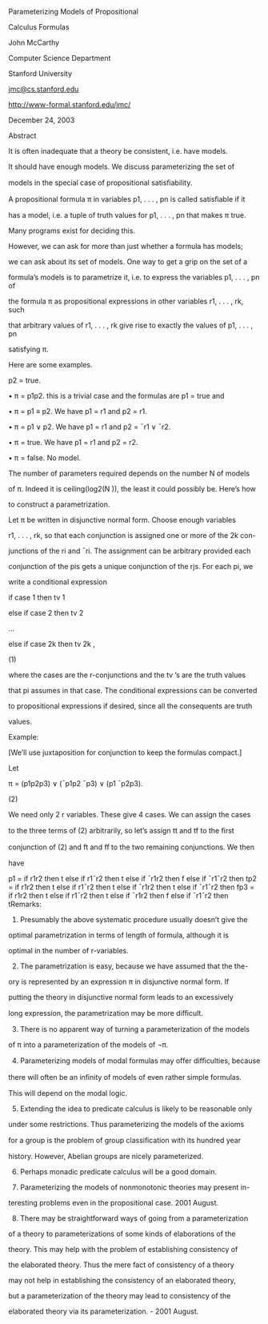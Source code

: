 Parameterizing Models of Propositional

Calculus Formulas

John McCarthy

Computer Science Department

Stanford University

jmc@cs.stanford.edu

http://www-formal.stanford.edu/jmc/

December 24, 2003

Abstract

It is often inadequate that a theory be consistent, i.e. have models.

It should have enough models. We discuss parameterizing the set of

models in the special case of propositional satisﬁability.

A propositional formula π in variables p1, . . . , pn is called satisﬁable if it

has a model, i.e. a tuple of truth values for p1, . . . , pn that makes π true.

Many programs exist for deciding this.

However, we can ask for more than just whether a formula has models;

we can ask about its set of models. One way to get a grip on the set of a

formula’s models is to parametrize it, i.e. to express the variables p1, . . . , pn of

the formula π as propositional expressions in other variables r1, . . . , rk, such

that arbitrary values of r1, . . . , rk give rise to exactly the values of p1, . . . , pn

satisfying π.

Here are some examples.

p2 = true.

• π = p1p2. this is a trivial case and the formulas are p1 = true and

• π = p1 ≡ p2. We have p1 = r1 and p2 = r1.

• π = p1 ∨ p2. We have p1 = r1 and p2 = ¯r1 ∨ ¯r2.

• π = true. We have p1 = r1 and p2 = r2.

• π = false. No model.

The number of parameters required depends on the number N of models

of π. Indeed it is ceiling(log2(N )), the least it could possibly be. Here’s how

to construct a parametrization.

Let π be written in disjunctive normal form. Choose enough variables

r1, . . . , rk, so that each conjunction is assigned one or more of the 2k con-

junctions of the ri and ¯ri. The assignment can be arbitrary provided each

conjunction of the pis gets a unique conjunction of the rjs. For each pi, we

write a conditional expression

if case 1 then tv 1

else if case 2 then tv 2

...

else if case 2k then tv 2k ,

(1)

where the cases are the r-conjunctions and the tv ’s are the truth values

that pi assumes in that case. The conditional expressions can be converted

to propositional expressions if desired, since all the consequents are truth

values.

Example:

[We’ll use juxtaposition for conjunction to keep the formulas compact.]

Let

π = (p1p2p3) ∨ (¯p1p2 ¯p3) ∨ (p1 ¯p2p3).

(2)

We need only 2 r variables. These give 4 cases. We can assign the cases

to the three terms of (2) arbitrarily, so let’s assign tt and tf to the ﬁrst

conjunction of (2) and ft and ﬀ to the two remaining conjunctions. We then

have

p1 = if r1r2 then t else if r1¯r2 then t else if ¯r1r2 then f else if ¯r1¯r2 then tp2 = if r1r2 then t else if r1¯r2 then t else if ¯r1r2 then t else if ¯r1¯r2 then fp3 = if r1r2 then t else if r1¯r2 then t else if ¯r1r2 then f else if ¯r1¯r2 then tRemarks:

1. Presumably the above systematic procedure usually doesn’t give the

optimal parametrization in terms of length of formula, although it is

optimal in the number of r-variables.

2. The parametrization is easy, because we have assumed that the the-

ory is represented by an expression π in disjunctive normal form. If

putting the theory in disjunctive normal form leads to an excessively

long expression, the parametrization may be more diﬃcult.

3. There is no apparent way of turning a parameterization of the models

of π into a parameterization of the models of ¬π.

4. Parameterizing models of modal formulas may oﬀer diﬃculties, because

there will often be an inﬁnity of models of even rather simple formulas.

This will depend on the modal logic.

5. Extending the idea to predicate calculus is likely to be reasonable only

under some restrictions. Thus parameterizing the models of the axioms

for a group is the problem of group classiﬁcation with its hundred year

history. However, Abelian groups are nicely parameterized.

6. Perhaps monadic predicate calculus will be a good domain.

7. Parameterizing the models of nonmonotonic theories may present in-

teresting problems even in the propositional case. 2001 August.

8. There may be straightforward ways of going from a parameterization

of a theory to parameterizations of some kinds of elaborations of the

theory. This may help with the problem of establishing consistency of

the elaborated theory. Thus the mere fact of consistency of a theory

may not help in establishing the consistency of an elaborated theory,

but a parameterization of the theory may lead to consistency of the

elaborated theory via its parameterization. - 2001 August.


